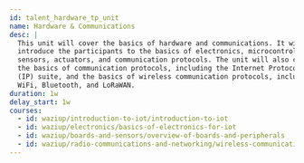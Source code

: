 ```yaml
---
id: talent_hardware_tp_unit
name: Hardware & Communications
desc: |
  This unit will cover the basics of hardware and communications. It will
  introduce the participants to the basics of electronics, microcontrollers,
  sensors, actuators, and communication protocols. The unit will also cover
  the basics of communication protocols, including the Internet Protocol
  (IP) suite, and the basics of wireless communication protocols, including
  WiFi, Bluetooth, and LoRaWAN.
duration: 1w
delay_start: 1w
courses:
  - id: waziup/introduction-to-iot/introduction-to-iot
  - id: waziup/electronics/basics-of-electronics-for-iot
  - id: waziup/boards-and-sensors/overview-of-boards-and-peripherals
  - id: waziup/radio-communications-and-networking/wireless-communication-essentials
---
```

